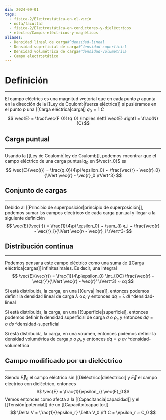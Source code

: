 ```yaml
---
dia: 2024-09-01
tags:
  - fisica-2/Electrostática-en-el-vacío
  - nota/facultad
  - fisica-2/Electrostática-en-conductores-y-dieléctricos
  - electro/Campos-eléctricos-y-magnéticos
aliases:
  - Densidad lineal de carga#^densidad-lineal
  - Densidad superficial de carga#^densidad-superficial
  - Densidad volumétrica de carga#^densidad-volumetrica
  - Campo electrostático
---
```

# Definición
---
El campo eléctrico es una magnitud vectorial que en cada punto $p$ apunta en la dirección de la [[Ley de Coulomb|fuerza eléctrica]] si pusiéramos en el punto $p$ una [[Carga eléctrica|carga]] $q_0 = 1~C$ $$ \vec{E} = \frac{\vec{F_0}}{q_0} \implies \left[ \vec{E} \right] = \frac{N}{C} $$
## Carga puntual
---
Usando la [[Ley de Coulomb|ley de Coulomb]], podemos encontrar que el campo eléctrico de una carga puntual $q_0$ en $\vec{r_0}$ es $$ \vec{E}(\vec{r}) = \frac{q_0}{4\pi \epsilon_0} ~ \frac{\vec{r} - \vec{r}_0}{\lVert \vec{r} - \vec{r}_0 \rVert^3} $$
## Conjunto de cargas
---
Debido al [[Principio de superposición|principio de superposición]], podemos sumar los campos eléctricos de cada carga puntual y llegar a la siguiente definición $$ \vec{E}(\vec{r}) = \frac{1}{4\pi \epsilon_0} ~ \sum_{i} q_i ~ \frac{\vec{r} - \vec{r}_i}{\lVert \vec{r} - \vec{r}_i \rVert^3} $$

## Distribución continua
---
Podemos pensar a este campo eléctrico como una suma de [[Carga eléctrica|cargas]] infinitesimales. Es decir, una integral $$ \vec{E}(\vec{r}) = \frac{1}{4\pi\epsilon_0} \int_{OC} \frac{\vec{r} - \vec{r}'}{\lVert \vec{r} - \vec{r}' \rVert^3} ~ dq $$

Si está distribuida, la carga, en una [[Curva|línea]], entonces podemos definir la densidad lineal de carga $\lambda$ o $\rho_l$ y entonces $dq = \lambda ~ dl$ ^densidad-lineal

Si está distribuida, la carga, en una [[Superficie|superficie]], entonces podemos definir la densidad superficial de carga $\sigma$ o $\rho_s$ y entonces $dq = \sigma ~ ds$ ^densidad-superficial

Si está distribuida, la carga, en una volumen, entonces podemos definir la densidad volumétrica de carga $\rho$ o $\rho_v$ y entonces $dq = \rho ~ dv$ ^densidad-volumetrica

## Campo modificado por un dieléctrico
---
Siendo $\vec{E}_0$ el campo eléctrico sin [[Dieléctrico|dieléctrico]] y $\vec{E}$ el campo eléctrico con dieléctrico, entonces $$ \vec{E} = \frac{1}{\epsilon_r} \vec{E}_0 $$
Vemos entonces como afecta a la [[Capacitancia|capacidad]] y el [[Tensión|potencial]] de un [[Capacitor|capacitor]] $$ \Delta V = \frac{1}{\epsilon_r} \Delta V_0 \iff C = \epsilon_r ~ C_0 $$

